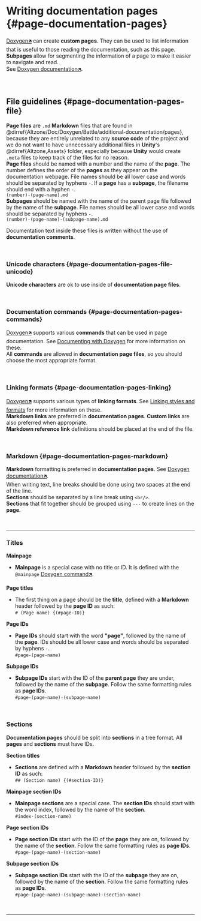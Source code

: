 # Writing documentation pages {#page-documentation-pages}
[Doxygen🡵] can create **custom pages**. They can be used to list information that is useful to those reading the documentation, such as this page.  
**Subpages** allow for segmenting the information of a page to make it easier to navigate and read.  
See [Doxygen documentation🡵](https://www.doxygen.nl/manual/additional.html#custom_pages).

<br/>

## File guidelines {#page-documentation-pages-file}
**Page files** are `.md` **Markdown** files that are found in @dirref{Altzone/Doc/Doxygen/Battle/additional-documentation/pages}, because they are entirely unrelated to any <b>source code</b> of the project and we do not want to have unnecessary additional files in **Unity**'s @dirref{Altzone,Assets} folder, especially because **Unity** would create `.meta` files to keep track of the files for no reason.  
**Page files** should be named with a number and the name of the **page**. The number defines the order of the **pages** as they appear on the documentation webpage. File names should be all lower case and words should be separated by hyphens `-`. If a **page** has a **subpage**, the filename should end with a hyphen `-`.  
`(number)-(page-name).md`  
**Subpages** should be named with the name of the parent page file followed by the name of the **subpage**. File names should be all lower case and words should be separated by hyphens `-`.  
`(number)-(page-name)-(subpage-name).md`  

Documentation text inside these files is written without the use of **documentation comments**.

<br/>

### Unicode characters {#page-documentation-pages-file-unicode}
**Unicode characters** are ok to use inside of **documentation page files**.

<br/>

### Documentation commands {#page-documentation-pages-commands}
[Doxygen🡵] supports various **commands** that can be used in page documentation. See [Documenting with Doxygen](#page-documentation-doxygen-commands) for more information on these.  
All **commands** are allowed in **documentation page files**, so you should choose the most appropriate format.

<br/>

### Linking formats {#page-documentation-pages-linking}
[Doxygen🡵] supports various types of **linking formats**. See [Linking styles and formats](#page-documentation-doxygen-styles-formats) for more information on these.  
**Markdown links** are preferred in **documentation pages**. **Custom links** are also preferred when appropriate.  
**Markdown reference link** definitions should be placed at the end of the file.

<br/>

### Markdown {#page-documentation-pages-markdown}
**Markdown** formatting is preferred in **documentation pages**. See [Doxygen documentation🡵](https://www.doxygen.nl/manual/markdown.html).  
When writing text, line breaks should be done using two spaces at the end of the line.  
**Sections** should be separated by a line break using `<br/>`.  
**Sections** that fit together should be grouped using `---` to create lines on the **page**.

<br/>

---

### Titles

**Mainpage**
- **Mainpage** is a special case with no title or ID. It is defined with the `@mainpage` [Doxygen command🡵](https://www.doxygen.nl/manual/commands.html#cmdmainpage).

**Page titles**
- The first thing on a page should be the **title**, defined with a **Markdown** header followed by the **page ID** as such:  
  `# (Page name) {(#page-ID)}`

**Page IDs**
- **Page IDs** should start with the word **"page"**, followed by the name of the **page**. IDs should be all lower case and words should be separated by hyphens `-`.  
  `#page-(page-name)`

**Subpage IDs**
- **Subpage IDs** start with the ID of the **parent page** they are under, followed by the name of the **subpage**. Follow the same formatting rules as **page IDs**.  
  `#page-(page-name)-(subpage-name)`

<br/>

### Sections
**Documentation pages** should be split into **sections** in a tree format. All **pages** and **sections** must have IDs.  

**Section titles**
- **Sections** are defined with a **Markdown** header followed by the **section ID** as such:  
  `## (Section name) {(#section-ID)}`

**Mainpage section IDs**
- **Mainpage sections** are a special case. The **section IDs** should start with the word index, followed by the name of the **section**.  
  `#index-(section-name)`

**Page section IDs**
- **Page section IDs** start with the ID of the **page** they are on, followed by the name of the **section**. Follow the same formatting rules as **page IDs**.  
  `#page-(page-name)-(section-name)`

**Subpage section IDs**
- **Subpage section IDs** start with the ID of the **subpage** they are on, followed by the name of the **section**. Follow the same formatting rules as **page IDs**.  
  `#page-(page-name)-(subpage-name)-(section-name)`

<br/>

---

[Doxygen🡵]: https://www.doxygen.nl/index.html